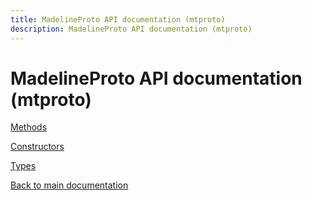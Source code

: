 ```yaml
---
title: MadelineProto API documentation (mtproto)
description: MadelineProto API documentation (mtproto)
---
```

# MadelineProto API documentation (mtproto)  

[Methods](methods/)

[Constructors](constructors/)

[Types](types/)


[Back to main documentation](..)
